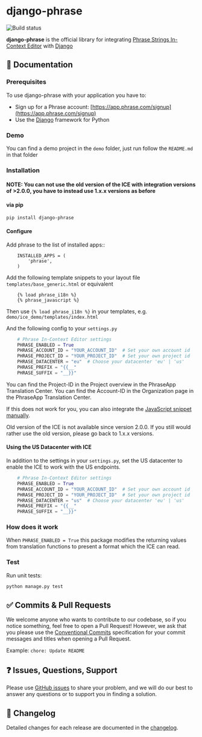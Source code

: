 # django-phrase

![Build status](https://github.com/phrase/django-phrase/workflows/Test/badge.svg)

**django-phrase** is the official library for integrating [Phrase Strings In-Context Editor](https://support.phrase.com/hc/en-us/articles/5784095916188-In-Context-Editor-Strings) with [Django](https://www.djangoproject.com/)

## :scroll: Documentation

### Prerequisites

To use django-phrase with your application you have to:

* Sign up for a Phrase account: [https://app.phrase.com/signup](https://app.phrase.com/signup)
* Use the [Django](https://www.djangoproject.com/) framework for Python

### Demo

You can find a demo project in the `demo` folder, just run follow the `README.md` in that folder

### Installation

#### NOTE: You can not use the old version of the ICE with integration versions of >2.0.0, you have to instead use 1.x.x versions as before
#### via pip

```bash
pip install django-phrase
```

#### Configure

Add phrase to the list of installed apps::
```
    INSTALLED_APPS = (
        'phrase',
    )
```

Add the following template snippets to your layout file `templates/base_generic.html` or equivalent

```
    {% load phrase_i18n %}
    {% phrase_javascript %}
```

Then use `{% load phrase_i18n %}` in your templates, e.g. `demo/ice_demo/templates/index.html`

And the following config to your `settings.py`

```py
    # Phrase In-Context Editor settings
    PHRASE_ENABLED = True
    PHRASE_ACCOUNT_ID = "YOUR_ACCOUNT_ID"  # Set your own account id
    PHRASE_PROJECT_ID = "YOUR_PROJECT_ID"  # Set your own project id
    PHRASE_DATACENTER = "eu"  # Choose your datacenter 'eu' | 'us'
    PHRASE_PREFIX = "{{__"
    PHRASE_SUFFIX = "__}}"
```

You can find the Project-ID in the Project overview in the PhraseApp Translation Center.
You can find the Account-ID in the Organization page in the PhraseApp Translation Center.

If this does not work for you, you can also integrate the [JavaScript snippet manually](https://help.phrase.com/help/integrate-in-context-editor-into-any-web-framework).

Old version of the ICE is not available since version 2.0.0. If you still would rather use the old version, please go back to 1.x.x versions.

#### Using the US Datacenter with ICE

In addition to the settings in your `settings.py`, set the US datacenter to enable the ICE to work with the US endpoints.
```py
    # Phrase In-Context Editor settings
    PHRASE_ENABLED = True
    PHRASE_ACCOUNT_ID = "YOUR_ACCOUNT_ID"  # Set your own account id
    PHRASE_PROJECT_ID = "YOUR_PROJECT_ID"  # Set your own project id
    PHRASE_DATACENTER = "us"  # Choose your datacenter 'eu' | 'us'
    PHRASE_PREFIX = "{{__"
    PHRASE_SUFFIX = "__}}"
```

### How does it work

When `PHRASE_ENABLED = True` this package modifies the returning values from translation functions to present a format which the ICE can read.

### Test

Run unit tests:

```bash
python manage.py test
```

## :white_check_mark: Commits & Pull Requests

We welcome anyone who wants to contribute to our codebase, so if you notice something, feel free to open a Pull Request! However, we ask that you please use the [Conventional Commits](https://www.conventionalcommits.org/en/v1.0.0/) specification for your commit messages and titles when opening a Pull Request.

Example: `chore: Update README`

## :question: Issues, Questions, Support

Please use [GitHub issues](https://github.com/phrase/django-phrase/issues) to share your problem, and we will do our best to answer any questions or to support you in finding a solution.

## :memo: Changelog

Detailed changes for each release are documented in the [changelog](https://github.com/phrase/django-phrase/releases).
